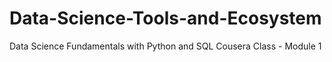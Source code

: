 # Data-Science-Tools-and-Ecosystem
Data Science Fundamentals with Python and SQL Cousera Class - Module 1
